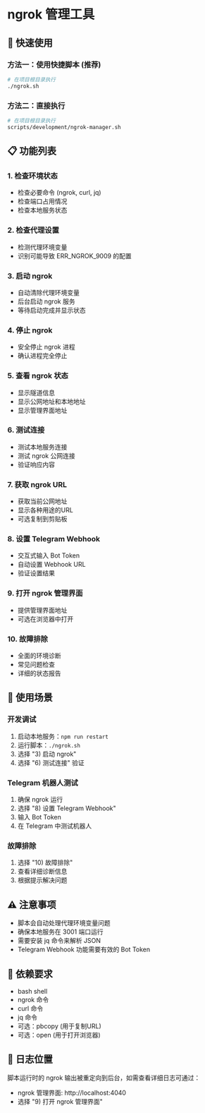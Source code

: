 # ngrok 管理工具

## 🚀 快速使用

### 方法一：使用快捷脚本 (推荐)
```bash
# 在项目根目录执行
./ngrok.sh
```

### 方法二：直接执行
```bash
# 在项目根目录执行
scripts/development/ngrok-manager.sh
```

## 📋 功能列表

### 1. 检查环境状态
- 检查必要命令 (ngrok, curl, jq)
- 检查端口占用情况
- 检查本地服务状态

### 2. 检查代理设置
- 检测代理环境变量
- 识别可能导致 ERR_NGROK_9009 的配置

### 3. 启动 ngrok
- 自动清除代理环境变量
- 后台启动 ngrok 服务
- 等待启动完成并显示状态

### 4. 停止 ngrok
- 安全停止 ngrok 进程
- 确认进程完全停止

### 5. 查看 ngrok 状态
- 显示隧道信息
- 显示公网地址和本地地址
- 显示管理界面地址

### 6. 测试连接
- 测试本地服务连接
- 测试 ngrok 公网连接
- 验证响应内容

### 7. 获取 ngrok URL
- 获取当前公网地址
- 显示各种用途的URL
- 可选复制到剪贴板

### 8. 设置 Telegram Webhook
- 交互式输入 Bot Token
- 自动设置 Webhook URL
- 验证设置结果

### 9. 打开 ngrok 管理界面
- 提供管理界面地址
- 可选在浏览器中打开

### 10. 故障排除
- 全面的环境诊断
- 常见问题检查
- 详细的状态报告

## 🎯 使用场景

### 开发调试
1. 启动本地服务：`npm run restart`
2. 运行脚本：`./ngrok.sh`
3. 选择 "3) 启动 ngrok"
4. 选择 "6) 测试连接" 验证

### Telegram 机器人测试
1. 确保 ngrok 运行
2. 选择 "8) 设置 Telegram Webhook"
3. 输入 Bot Token
4. 在 Telegram 中测试机器人

### 故障排除
1. 选择 "10) 故障排除"
2. 查看详细诊断信息
3. 根据提示解决问题

## ⚠️ 注意事项

- 脚本会自动处理代理环境变量问题
- 确保本地服务在 3001 端口运行
- 需要安装 jq 命令来解析 JSON
- Telegram Webhook 功能需要有效的 Bot Token

## 🔧 依赖要求

- bash shell
- ngrok 命令
- curl 命令  
- jq 命令
- 可选：pbcopy (用于复制URL)
- 可选：open (用于打开浏览器)

## 📝 日志位置

脚本运行时的 ngrok 输出被重定向到后台，如需查看详细日志可通过：
- ngrok 管理界面: http://localhost:4040
- 选择 "9) 打开 ngrok 管理界面"

